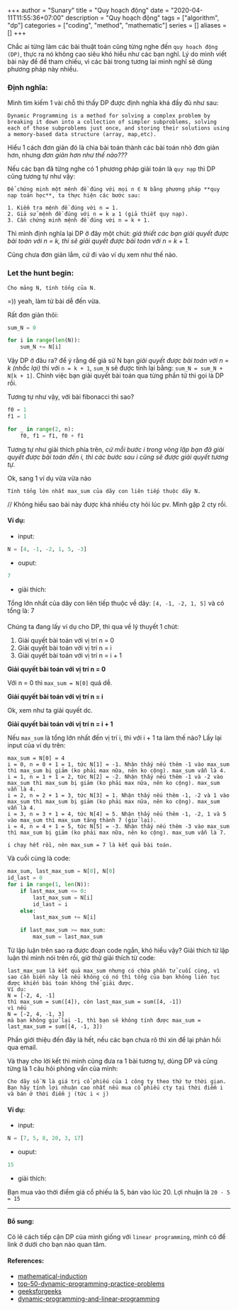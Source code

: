 +++
author = "Sunary"
title = "Quy hoạch động"
date = "2020-04-11T11:55:36+07:00"
description = "Quy hoạch động"
tags = ["algorithm", "dp"]
categories = ["coding", "method", "mathematic"]
series = []
aliases = []
+++

Chắc ai từng làm các bài thuật toán cũng từng nghe đến `quy hoạch động (DP)`, thực ra nó không cao siêu khó hiểu như các bạn nghĩ.
Lý do mình viết bài này để để tham chiếu, vì các bài trong tương lai mình nghĩ sẽ dùng phương pháp này nhiều.

### Định nghĩa:

Mình tìm kiếm 1 vài chỗ thì thấy DP được định nghĩa khá đầy đủ như sau:

```
Dynamic Programming is a method for solving a complex problem by breaking it down into a collection of simpler subproblems, solving each of those subproblems just once, and storing their solutions using a memory-based data structure (array, map,etc).
```

Hiểu 1 cách đơn giản đó là chia bài toán thành các bài toán nhỏ đơn giản hơn, nhưng *đơn giản hơn như thế nào???*

Nếu các bạn đã từng nghe có 1 phương pháp giải toán là `quy nạp` thì DP cũng tương tự như vậy:

```
Để chứng minh một mệnh đề đúng với mọi n ∈ N bằng phương pháp **quy nạp toán học**, ta thực hiện các bước sau:

1. Kiểm tra mệnh đề đúng với n = 1.
2. Giả sử mệnh đề đúng với n = k ≥ 1 (giả thiết quy nạp).
3. Cần chứng minh mệnh đề đúng với n = k + 1.
```

Thì mình định nghĩa lại DP ở đây một chút: *giả thiết các bạn giải quyết được bài toán với n = k, thì sẽ giải quyết được bài toán với n = k + 1.*

Cũng chưa đơn giản lắm, cứ đi vào ví dụ xem như thế nào.

### Let the hunt begin:

```
Cho mảng N, tính tổng của N.
```

=)) yeah, làm từ bài dễ đến vừa.

Rất đơn giản thôi:

```python 
sum_N = 0

for i in range(len(N)):
    sum_N += N[i]
```

Vậy DP ở đâu ra? để ý rằng để giả sử N bạn *giải quyết được bài toán với n = k (nhắc lại)* thì với `n = k + 1`, `sum_N` sẽ được tính lại bằng: `sum_N = sum_N + N[k + 1]`.
Chính việc bạn giải quyết bài toán qua từng phần tử thì gọi là DP rồi.

Tương tự như vậy, với bài fibonacci thì sao?

```python
f0 = 1
f1 = 1

for _ in range(2, n):
    f0, f1 = f1, f0 + f1
```

Tương tự như giải thích phía trên, *cứ mỗi bước i trong vòng lặp bạn đã giải quyết được bài toán đến i, thì các bước sau i cũng sẽ được giải quyết tương tự.*

Ok, sang 1 ví dụ vừa vừa nào

```
Tính tổng lớn nhất max_sum của dãy con liên tiếp thuộc dãy N.
```

// Không hiểu sao bài này được khá nhiều cty hỏi lúc pv. Mình gặp 2 cty rồi.

#### Ví dụ:

+ input:

```python
N = [4, -1, -2, 1, 5, -3]
```

+ ouput:

```python
7
```

+ giải thích:

Tổng lớn nhất của dãy con liên tiếp thuộc về dãy: `[4, -1, -2, 1, 5]` và có tổng là: 7

#### 

Chúng ta đang lấy ví dụ cho DP, thì qua về lý thuyết 1 chút:

1. Giải quyết bài toán với vị trí n = 0
2. Giải quyết bài toán với vị trí n = i
3. Giải quyết bài toán với vị trí n = i + 1

**Giải quyết bài toán với vị trí n = 0**

Với n = 0 thì `max_sum = N[0]` quá dễ.

**Giải quyết bài toán với vị trí n = i**

Ok, xem như ta giải quyết dc.

**Giải quyết bài toán với vị trí n = i + 1**

Nếu `max_sum` là tổng lớn nhất đến vị trí i, thì với i + 1 ta làm thế nào?
Lấy lại input của ví dụ trên:

```
max_sum = N[0] = 4
i = 0, n = 0 + 1 = 1, tức N[1] = -1. Nhận thấy nếu thêm -1 vào max_sum thì max_sum bị giảm (ko phải max nữa, nên ko cộng). max_sum vẫn là 4.
i = 1, n = 1 + 1 = 2, tức N[2] = -2. Nhận thấy nếu thêm -1 và -2 vào max_sum thì max_sum bị giảm (ko phải max nữa, nên ko cộng). max_sum vẫn là 4.
i = 2, n = 2 + 1 = 3, tức N[3] = 1. Nhận thấy nếu thêm -1, -2 và 1 vào max_sum thì max_sum bị giảm (ko phải max nữa, nên ko cộng). max_sum vẫn là 4.
i = 3, n = 3 + 1 = 4, tức N[4] = 5. Nhận thấy nếu thêm -1, -2, 1 và 5 vào max_sum thì max_sum tăng thành 7 (giử lại).
i = 4, n = 4 + 1 = 5, tức N[5] = -3. Nhận thấy nếu thêm -3 vào max_sum thì max_sum bị giảm (ko phải max nữa, nên ko cộng). max_sum vẫn là 7.

i chạy hết rồi, nên max_sum = 7 là kết quả bài toán.
```

Và cuối cùng là code:

```python
max_sum, last_max_sum = N[0], N[0]
id_last = 0
for i in range(1, len(N)):
    if last_max_sum <= 0:
        last_max_sum = N[i]
        id_last = i
    else:
        last_max_sum += N[i]

    if last_max_sum >= max_sum:
        max_sum = last_max_sum

```

Từ lập luận trên sao ra được đoạn code ngắn, khó hiểu vậy?
Giải thích từ lập luận thì mình nói trên rồi, giờ thử giải thích từ code:

```
last_max_sum là kết quả max_sum nhưng có chứa phần tử cuối cùng, vì sao cần biến này là nếu không có nó thì tổng của bạn không liên tục được khiến bài toán không thể giải được.
Ví dụ:
N = [-2, 4, -1]
thì max_sum = sum([4]), còn last_max_sum = sum([4, -1])
vì nếu
N = [-2, 4, -1, 3]
mà bạn không giử lại -1, thì bạn sẽ không tính được max_sum = last_max_sum = sum([4, -1, 3])
```

Phần giới thiệu đến đây là hết, nếu các bạn chưa rõ thì xin để lại phản hồi qua email.

Và thay cho lời kết thì mình cũng đưa ra 1 bài tương tự, dùng DP và cũng từng là 1 câu hỏi phỏng vấn của mình:

```
Cho dãy số N là giá trị cổ phiếu của 1 công ty theo thứ tự thời gian.
Bạn hãy tính lợi nhuận cao nhất nếu mua cổ phiếu cty tại thời điểm i và bán ở thời điểm j (tức i < j)
```

#### Ví dụ:

+ input:

```python
N = [7, 5, 8, 20, 3, 17]
```

+ ouput:

```python
15
```

+ giải thích:

Bạn mua vào thời điểm giá cổ phiếu là 5, bán vào lúc 20. Lợi nhuận là `20 - 5 = 15`

---

#### Bổ sung:

Có lẽ cách tiếp cận DP của mình giống với `linear programming`, mình có để link ở dưới cho bạn nào quan tâm.

#### References:

+ [mathematical-induction](https://en.wikipedia.org/wiki/Mathematical_induction)
+ [top-50-dynamic-programming-practice-problems](https://blog.usejournal.com/top-50-dynamic-programming-practice-problems-4208fed71aa3)
+ [geeksforgeeks](https://www.geeksforgeeks.org/maximum-subarray-sum-using-divide-and-conquer-algorithm)
+ [dynamic-programming-and-linear-programming](https://www.quora.com/What-is-the-difference-between-dynamic-programming-and-linear-programming)